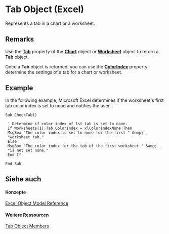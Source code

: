 
# Tab Object (Excel)

Represents a tab in a chart or a worksheet.


## Remarks

Use the  **[Tab](bda235b7-d7c1-e901-718e-4d8215433021.md)** property of the **[Chart](179c32ce-49bd-6f36-ea12-89fb5443f3ea.md)** object or **[Worksheet](182b705e-854a-81cc-a4b0-59b942de55ae.md)** object to return a **Tab** object.

Once a  **Tab** object is returned, you can use the **[ColorIndex](4c257c58-613e-dbc9-095f-3609feffe64c.md)** property determine the settings of a tab for a chart or worksheet.


## Example

In the following example, Microsoft Excel determines if the worksheet's first tab color index is set to none and notifies the user.


```
Sub CheckTab() 
 
 ' Determine if color index of 1st tab is set to none. 
 If Worksheets(1).Tab.ColorIndex = xlColorIndexNone Then 
 MsgBox "The color index is set to none for the first " &amp; _ 
 "worksheet tab." 
 Else 
 MsgBox "The color index for the tab of the first worksheet " &amp; _ 
 "is not set none." 
 End If 
 
End Sub
```


## Siehe auch


#### Konzepte


[Excel Object Model Reference](11ea8598-8a20-92d5-f98b-0da04263bf2c.md)
#### Weitere Ressourcen


[Tab Object Members](http://msdn.microsoft.com/library/a969f5e1-2c59-124e-7e62-bb774a3b36b0%28Office.15%29.aspx)